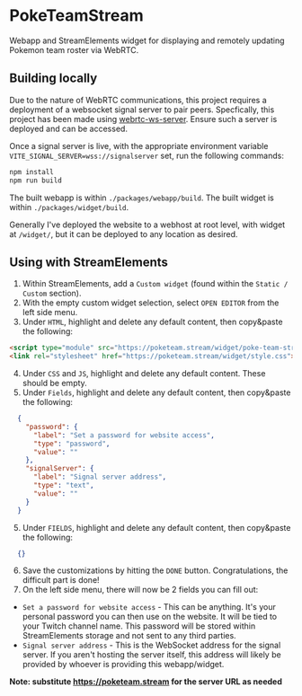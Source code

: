 # PokeTeamStream

Webapp and StreamElements widget for displaying and remotely updating Pokemon team roster via WebRTC.

## Building locally

Due to the nature of WebRTC communications, this project requires a deployment of a websocket signal server to pair peers. Specfically, this project has been made using [webrtc-ws-server](https://github.com/JayCanuck/webrtc-ws-server). Ensure such a server is deployed and can be accessed.

Once a signal server is live, with the appropriate environment variable `VITE_SIGNAL_SERVER=wss://signalserver` set, run the following commands:

```sh
npm install
npm run build
```

The built webapp is within `./packages/webapp/build`.
The built widget is within `./packages/widget/build`.

Generally I've deployed the website to a webhost at root level, with widget at `/widget/`, but it can be deployed to any location as desired.


## Using with StreamElements

1. Within StreamElements, add a `Custom widget`  (found within the `Static / Custom` section).
2. With the empty custom widget selection, select `OPEN EDITOR` from the left side menu.
3. Under `HTML`, highlight and delete any default content, then copy&paste the following:

```html
<script type="module" src="https://poketeam.stream/widget/poke-team-stream-widget.js"></script>
<link rel="stylesheet" href="https://poketeam.stream/widget/style.css">
```

4. Under `CSS` and `JS`, highlight and delete any default content. These should be empty.
5. Under `Fields`, highlight and delete any default content, then copy&paste the following:

```json
  {
    "password": {
      "label": "Set a password for website access",
      "type": "password",
      "value": ""
    },
    "signalServer": {
      "label": "Signal server address",
      "type": "text",
      "value": ""
    }
  }
```

5. Under `FIELDS`, highlight and delete any default content, then copy&paste the following:

```json
  {}
```

6. Save the customizations by hitting the `DONE` button. Congratulations, the difficult part is done! 
7. On the left side menu, there will now be 2 fields you can fill out:
 * `Set a password for website access` - This can be anything. It's your personal password you can then use on the website. It will be tied to your Twitch channel name. This password will be stored within StreamElements storage and not sent to any third parties.
 * `Signal server address` - This is the WebSocket address for the signal server.  If you aren't hosting the server itself, this address will likely be provided by whoever is providing this webapp/widget.

 **Note: substitute https://poketeam.stream for the server URL as needed**
